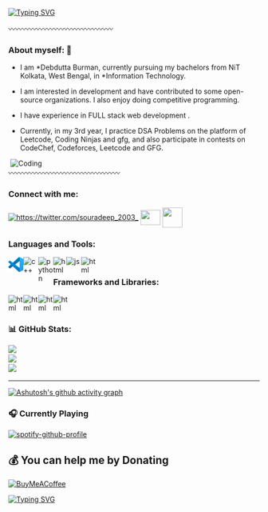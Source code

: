 
[![Typing SVG](https://readme-typing-svg.demolab.com?font=Fira+Code&weight=700&size=25&pause=1000&color=13F2F7&width=435&lines=Hey%2C+Debdutta+Here+%F0%9F%91%8B;Welcome+to+my+profile+%F0%9F%8D%83;Show+some+%E2%9D%A4%EF%B8%8F+and+%E2%AD%90+my+Repo+;MERN+Developer+%F0%9F%92%BB)](https://git.io/typing-svg)

〰〰〰〰〰〰〰〰〰〰〰〰〰〰〰


### About myself: 🌱 <br>

- I am *Debdutta Burman, currently pursuing my bachelors from NiT Kolkata, West Bengal, in *Information Technology. <br>

- I am interested in development and have contributed to some open-source organizations. I also enjoy doing competitive programming. <br>

- I have experience in FULL stack web development .<br>

- Currently, in my 3rd year, I practice DSA Problems on the platform of Leetcode, Coding Ninjas and gfg, and also participate in contests on CodeChef, Codeforces, Leetcode and GFG.



<img align="right" alt="Coding" width="500" src="https://wallpapercave.com/wp/wp11364726.jpg"/>

〰〰〰〰〰〰〰〰〰〰〰〰〰〰〰〰


### Connect with me:



<p align="left">
<a href="https://twitter.com" target="blank"><img align="center" src="https://raw.githubusercontent.com/rahuldkjain/github-profile-readme-generator/master/src/images/icons/Social/twitter.svg" alt="https://twitter.com/souradeep_2003_" height="30" width="40" /></a>
<a href="https://www.linkedin.com/in/debdutta-burman-859743223/" target="blank"><img align="center" src="https://raw.githubusercontent.com/rahuldkjain/github-profile-readme-generator/master/src/images/icons/Social/linked-in-alt.svg" alt="" height="30" width="40" /></a>
<a href="https://www.hackerrank.com" target="blank"><img align="center" src="https://upload.wikimedia.org/wikipedia/commons/thumb/4/40/HackerRank_Icon-1000px.png/800px-HackerRank_Icon-1000px.png" alt="" height="40" width="40" /></a>
 <a href="https://leetcode.com/debdutta_71/" target="blank"><img align="center" src="https://leetcode.com/static/images/LeetCode_logo_rvs.png" alt=""  width="30" /></a>
<a href="https://geeksforgeeks.com" target="blank"><img align="center" src="https://media.geeksforgeeks.org/wp-content/cdn-uploads/gfg_200x200-min.png" alt=""  width="30" /></a>



<p>
  




### Languages and Tools:

<img align="left" alt="Visual Studio Code" width="30px" src="https://raw.githubusercontent.com/github/explore/80688e429a7d4ef2fca1e82350fe8e3517d3494d/topics/visual-studio-code/visual-studio-code.png" />
<img align="left" alt="c++" width="30px" src="https://raw.githubusercontent.com/isocpp/logos/master/cpp_logo.png" />
<img align="left" alt="python" width="30px" src="https://upload.wikimedia.org/wikipedia/commons/thumb/c/c3/Python-logo-notext.svg/1869px-Python-logo-notext.svg.png" />
<img align="left" alt="html" width="26px" src="https://cdnlogo.com/logos/h/84/html.svg" />
<img align="left" alt="js" width="30px" src="https://cdn.jsdelivr.net/npm/programming-languages-logos/src/javascript/javascript.png" />
<img align="left" alt="html" width="30px" src="https://logospng.org/download/css-3/logo-css-3-2048.png" />


<br>


###  Frameworks and Libraries:


<img align="left" alt="html" width="30px" src="https://res.cloudinary.com/arcjet-media/image/upload/v1608734952/z8hzeszc9eb3sp3vp3qc.jpg" />

<img align="left" alt="html" width="30px" src="https://upload.wikimedia.org/wikipedia/commons/thumb/a/a7/React-icon.svg/2300px-React-icon.svg.png" />
<img align="left" alt="html" width="30px" src="https://seeklogo.com/images/N/nodejs-logo-FBE122E377-seeklogo.com.png" />
<img align="left" alt="html" width="30px" src="https://w7.pngwing.com/pngs/925/447/png-transparent-express-js-node-js-javascript-mongodb-node-js-text-trademark-logo.png" />


<br>
<br>
  
### 📊 GitHub Stats:
![](https://github-readme-stats.vercel.app/api?username=debdutta04&theme=radical&hide_border=false&include_all_commits=true&count_private=true)<br/>
![](https://github-readme-streak-stats.herokuapp.com/?user=debdutta04&theme=radical&hide_border=false)<br/>
![](https://github-readme-stats.vercel.app/api/top-langs/?username=debdutta04&theme=radical&hide_border=false&include_all_commits=true&count_private=true&layout=compact)

---


<!-- Proudly created with GPRM ( https://gprm.itsvg.in ) -->


[![Ashutosh's github activity graph](https://github-readme-activity-graph.vercel.app/graph?username=debdutta04&bg_color=000000&color=ffffff&line=ff00ae&point=e6a8d2&area=true&hide_border=true)](https://github.com/ashutosh00710/github-readme-activity-graph)



### 🎧 Currently Playing
[![spotify-github-profile](https://spotify-github-profile.vercel.app/api/view?uid=31fujcn7pz32lgyjlxlbawfi4hwm&cover_image=true&theme=default&show_offline=false&background_color=121212&interchange=false)](https://github.com/kittinan/spotify-github-profile"width="30" )


 ## 💰 You can help me by Donating
  [![BuyMeACoffee](https://img.shields.io/badge/Buy%20Me%20a%20Coffee-ffdd00?style=for-the-badge&logo=buy-me-a-coffee&logoColor=black)](https://buymeacoffee.com/unicornjohn) 

 [![Typing SVG](https://readme-typing-svg.demolab.com?font=Fira+Code&weight=600&size=22&pause=1000&color=EDFF37&width=435&lines=Thanks+for+Visiting+My++Profile)](https://git.io/typing-svg) 
<!-- Proudly created with GPRM ( https://gprm.itsvg.in ) -->
